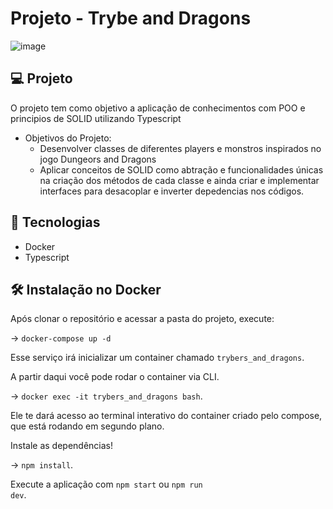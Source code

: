 # Projeto - Trybe and Dragons


![image](src/trybesmith.png)


## 

## 💻 Projeto

O projeto tem como objetivo a aplicação de conhecimentos com POO e principios de SOLID utilizando Typescript

* Objetivos do Projeto: 
  - Desenvolver classes de diferentes players e monstros inspirados no jogo Dungeors and Dragons
  - Aplicar conceitos de SOLID como abtração e funcionalidades únicas
    na criação dos métodos de cada classe e ainda criar e implementar interfaces para
    desacoplar e inverter depedencias nos códigos.  

## 🚀 Tecnologias

* Docker
* Typescript


## 🛠 Instalação no Docker
Após clonar o repositório e acessar a pasta do projeto, execute:

 -> <code>docker-compose up -d</code>

Esse serviço irá inicializar um container chamado <code>trybers_and_dragons</code>.

A partir daqui você pode rodar o container via CLI.

 -> <code>docker exec -it trybers_and_dragons bash</code>.

Ele te dará acesso ao terminal interativo do container criado pelo compose, que está rodando em segundo plano.

Instale as dependências!

 -> <code>npm install</code>.

Execute a aplicação com <code>npm start</code> ou <code>npm run dev</code>.
